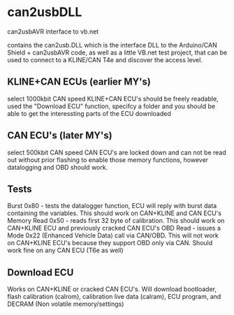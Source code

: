 # can2usbDLL
can2usbAVR interface to vb.net

contains the can2usb.DLL which is the interface DLL to the Arduino/CAN Shield + can2usbAVR code, as well as a little VB.net test project,
that can be used to connect to a KLINE/CAN T4e and discover the access level.

KLINE+CAN ECUs (earlier MY's)
-----------------------------
select 1000kbit CAN speed
KLINE+CAN ECU's should be freely readable, used the "Download ECU" function, specifcy a folder and you should be able to get the interessting parts of the ECU downloaded

CAN ECU's (later MY's)
----------------------
select 500kbit CAN speed
CAN  ECU's are locked down and can not be read out without prior flashing to enable those memory functions, however datalogging and OBD should work.

Tests
-----
Burst 0x80 - tests the datalogger function, ECU will reply with burst data containing the variables. This should work on CAN+KLINE and CAN ECU's
Memory Read 0x50 - reads first 32 byte of calibration. This should work on CAN+KLINE ECU and previously cracked CAN ECU's
OBD Read - issues a Mode 0x22 (Enhanced Vehicle Data) call via CAN/OBD. This will not work on CAN+KLINE ECU's because they support OBD only via CAN. Should work fine on any CAN ECU (T6e as well)

Download ECU
------------
Works on CAN+KLINE or cracked CAN ECU's.
Will download bootloader, flash calibration (calrom), calibration live data (calram), ECU program, and DECRAM (Non volatile memory/settings)

